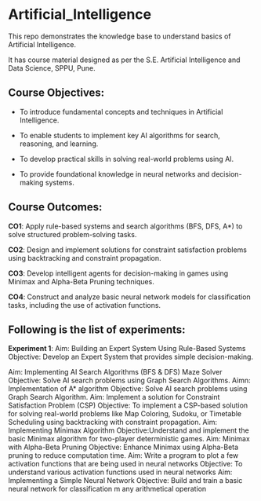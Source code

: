 # Artificial_Intelligence
This repo demonstrates the knowledge base to understand basics of Artificial Intelligence.

It has course material designed as per the S.E. Artificial Intelligence and Data Science, SPPU, Pune.

## Course Objectives:

- To introduce fundamental concepts and techniques in Artificial Intelligence.

- To enable students to implement key AI algorithms for search, reasoning, and learning.

- To develop practical skills in solving real-world problems using AI.

- To provide foundational knowledge in neural networks and decision-making systems.

## Course Outcomes: 

**CO1**: Apply rule-based systems and search algorithms (BFS, DFS, A*) to solve structured problem-solving tasks.

**CO2**: Design and implement solutions for constraint satisfaction problems using backtracking and constraint propagation.

**CO3**: Develop intelligent agents for decision-making in games using Minimax and Alpha-Beta Pruning techniques.

**CO4**: Construct and analyze basic neural network models for classification tasks, including the use of activation functions.

## Following is the list of experiments:

**Experiment 1**: 
Aim: Building an Expert System Using Rule-Based Systems
Objective: Develop an Expert System that provides simple decision-making.

Aim: Implementing AI Search Algorithms (BFS & DFS) Maze Solver
Objective: Solve AI search problems using Graph Search Algorithms.
Aimn: Implementation of A* algorithm
Objective: Solve AI search problems using Graph Search Algorithm.
Aim: Implement a solution for Constraint Satisfaction Problem (CSP)
Objective: To implement a CSP-based solution for solving real-world problems like Map Coloring, Sudoku, or Timetable Scheduling using backtracking with constraint propagation.
Aim: Implementing Minimax Algorithm
Objective:Understand and implement the basic Minimax algorithm for two-player deterministic games.
Aim: Minimax with Alpha-Beta Pruning
Objective: Enhance Minimax using Alpha-Beta pruning to reduce computation time.
Aim: Write a program to plot a few activation functions that are being used in neural networks
Objective: To understand various activation functions used in neural networks
Aim: Implementing a Simple Neural Network
Objective: Build and train a basic neural network for classification m any arithmetical operation


